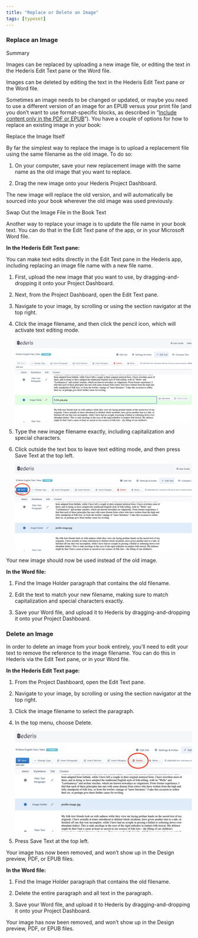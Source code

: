 ```yaml
---
title: "Replace or Delete an Image"
tags: [typeset]
---
```

 
<html><body><section data-type="chapter" class="hsecchapter" data-hederis-type="hsecchapter" id="replace-an-image" data-pi-attrs="id: replace-an-image; data-tags: typeset;" role="doc-chapter" data-tags="typeset" data-author-name=" " data-book-title=" " title="Replace or Delete an Image"><section class="hwprsubsection" data-hederis-type="hwprsubsection" id="pNeWqOF41" data-type="subsection" title="Replace an Image"><h1 data-hederis-type="hblktitle" class="hblktitle" id="pqVWvBPje">Replace an Image</h1><aside class="hwprbox box" data-hederis-type="hwprbox" id="p5WQZEsYo" data-type="sidebar"><p class="hblktype" data-hederis-type="hblktype" id="pcKmDKAGL">Summary</p><p class="hblkp" data-hederis-type="hblkp" id="paVxIjuPM">Images can be replaced by uploading a new image file, or editing the text in the Hederis Edit Text pane or the Word file.</p><p class="hblkp" data-hederis-type="hblkp" id="pGbng5Lmy">Images can be deleted by editing the text in the Hederis Edit Text pane or the Word file.</p></aside><p class="hblkp" data-hederis-type="hblkp" id="p3xMNh5D7">Sometimes an image needs to be changed or updated, or maybe you need to use a different version of an image for an EPUB versus your print file (and you don&#8217;t want to use format-specific blocks, as described in &#8220;<a href="{% link _docs/include-custom-content.md %}" class="hspana" data-hederis-type="hspana" id="papuxMzH2">Include content only in the PDF or EPUB</a>&#8221;). You have a couple of options for how to replace an existing image in your book:</p><p class="hblkh1" data-hederis-type="hblkh1" id="pyUJa91Eu">Replace the Image Itself</p><p class="hblkp" data-hederis-type="hblkp" id="pc1jaYaWm">By far the simplest way to replace the image is to upload a replacement file using the same filename as the old image. To do so:</p><ol class="hwprnumlist" data-hederis-type="hwprnumlist" id="p0VK4VNBi"><li class="hblkoli" data-hederis-type="hblkoli" id="liHJUZqDuq"><p class="hblkoli" data-hederis-type="hblklip" id="pKuFl7Mfs">On your computer, save your new replacement image with the same name as the old image that you want to replace.</p></li><li class="hblkoli" data-hederis-type="hblkoli" id="liEXqlOPm7"><p class="hblkoli" data-hederis-type="hblklip" id="ptjdAW3Jy">Drag the new image onto your Hederis Project Dashboard. </p></li></ol><p class="hblkp" data-hederis-type="hblkp" id="po1ZQnnnl">The new image will replace the old version, and will automatically be sourced into your book wherever the old image was used previously.</p><p class="hblkh1" data-hederis-type="hblkh1" id="pQv7m3oa5">Swap Out the Image File in the Book Text</p><p class="hblkp" data-hederis-type="hblkp" id="pv6T3NpzI">Another way to replace your image is to update the file name in your book text. You can do that in the Edit Text pane of the app, or in your Microsoft Word file.</p><p class="hblkp" data-hederis-type="hblkp" id="pC6y9mXyB"><strong data-hederis-type="hspanstrong" id="ptMokNOlO">In the <strong class="hspanstrong" data-hederis-type="hspanstrong" id="p9SZ3ACaG">Hederis Edit Text pane:</strong></strong></p><p class="hblkp" data-hederis-type="hblkp" id="puUhCGHmk">You can make text edits directly in the Edit Text pane in the Hederis app, including replacing an image file name with a new file name.</p><ol class="hwprnumlist" data-hederis-type="hwprnumlist" id="pXJdAx1KU"><li class="hblkoli" data-hederis-type="hblkoli" id="liQI1taslg"><p class="hblkoli" data-hederis-type="hblklip" id="poLNl7r1Z">First, upload the new image that you want to use, by dragging-and-dropping it onto your Project Dashboard.</p></li><li class="hblkoli" data-hederis-type="hblkoli" id="liUULKczNM"><p class="hblkoli" data-hederis-type="hblklip" id="pvRKdX0uw">Next, from the Project Dashboard, open the Edit Text pane.</p></li><li class="hblkoli" data-hederis-type="hblkoli" id="lig4VsF67z"><p class="hblkoli" data-hederis-type="hblklip" id="p1seDV9E6">Navigate to your image, by scrolling or using the section navigator at the top right.</p></li><li class="hblkoli" data-hederis-type="hblkoli" id="liYFlzoViw"><p class="hblkoli" data-hederis-type="hblklip" id="pcIhHtprB">Click the image filename, and then click the pencil icon, which will activate text editing mode.</p><img data-hederis-type="hblkimg" class="hblkimg" id="pIYcAEoGA" src="/images/replaceimage1.png" data-img-src="/images/replaceimage1.png"/></li><li class="hblkoli" data-hederis-type="hblkoli" id="lik30lLAm8"><p class="hblkoli" data-hederis-type="hblklip" id="pR0uLbJfS">Type the new image filename exactly, including capitalization and special characters.</p></li><li class="hblkoli" data-hederis-type="hblkoli" id="liRZQHVE7E"><p class="hblkoli" data-hederis-type="hblklip" id="pz4VzldRF">Click outside the text box to leave text editing mode, and then press Save Text at the top left.</p><img data-hederis-type="hblkimg" class="hblkimg" id="p977suGi2" src="/images/replaceimage2.png" data-img-src="/images/replaceimage2.png"/></li></ol><p class="hblkp" data-hederis-type="hblkp" id="pqPoUhBG0">Your new image should now be used instead of the old image.</p><p class="hblkp" data-hederis-type="hblkp" id="pnnkNvTLZ"><strong class="hspanstrong" data-hederis-type="hspanstrong" id="piA0HUhnz">In the Word file:</strong></p><ol class="hwprnumlist" data-hederis-type="hwprnumlist" id="pdCKSq3iT"><li class="hblkoli" data-hederis-type="hblkoli" id="liNRIpgiGM"><p class="hblkoli" data-hederis-type="hblklip" id="pN6ekPLX2">Find the Image Holder paragraph that contains the old filename.</p></li><li class="hblkoli" data-hederis-type="hblkoli" id="lio78euQby"><p class="hblkoli" data-hederis-type="hblklip" id="pfmE2WDGr">Edit the text to match your new filename, making sure to match capitalization and special characters exactly.</p></li><li class="hblkoli" data-hederis-type="hblkoli" id="ligIvQRpSG"><p class="hblkoli" data-hederis-type="hblklip" id="p9Aws7SLj">Save your Word file, and upload it to Hederis by dragging-and-dropping it onto your Project Dashboard.</p></li></ol></section><section class="hwprsubsection" data-hederis-type="hwprsubsection" id="pvma01Vrd" data-type="subsection" title="Delete an Image"><h1 data-hederis-type="hblktitle" class="hblktitle" id="p7DImJj5X">Delete an Image</h1><p class="hblkp" data-hederis-type="hblkp" id="pXriDVFpC">In order to delete an image from your book entirely, you&#8217;ll need to edit your text to remove the reference to the image filename. You can do this in Hederis via the Edit Text pane, or in your Word file.</p><p class="hblkp" data-hederis-type="hblkp" id="pb9fSwOh9"><strong class="hspanstrong" data-hederis-type="hspanstrong" id="pNIjZjuoN">In the Hederis Edit Text page:</strong></p><ol class="hwprnumlist" data-hederis-type="hwprnumlist" id="pecHxUD3Y"><li class="hblkoli" data-hederis-type="hblkoli" id="lijzNh95mn"><p class="hblkoli" data-hederis-type="hblklip" id="po8cvgNcq">From the Project Dashboard, open the Edit Text pane.</p></li><li class="hblkoli" data-hederis-type="hblkoli" id="liiLLsEegC"><p class="hblkoli" data-hederis-type="hblklip" id="ptMJik3eo">Navigate to your image, by scrolling or using the section navigator at the top right.</p></li><li class="hblkoli" data-hederis-type="hblkoli" id="lidOZVxMvy"><p class="hblkoli" data-hederis-type="hblklip" id="pzcVzEy9I">Click the image filename to select the paragraph.</p></li><li class="hblkoli" data-hederis-type="hblkoli" id="liQDac1ze1"><p class="hblkoli" data-hederis-type="hblklip" id="pQeKbfIdf">In the top menu, choose Delete.</p><img data-hederis-type="hblkimg" class="hblkimg" id="p0E8yN0pM" src="/images/replaceimage3.png" data-img-src="/images/replaceimage3.png"/></li><li class="hblkoli" data-hederis-type="hblkoli" id="lix6KWskxu"><p class="hblkoli" data-hederis-type="hblklip" id="pERjuKx8N">Press Save Text at the top left.</p></li></ol><p class="hblkp" data-hederis-type="hblkp" id="pszIeJ1ZX">Your image has now been removed, and won&#8217;t show up in the Design preview, PDF, or EPUB files.</p><p class="hblkp" data-hederis-type="hblkp" id="pNdCgHsnL"><strong class="hspanstrong" data-hederis-type="hspanstrong" id="p9Opog7Qu">In the Word file:</strong></p><ol class="hwprnumlist" data-hederis-type="hwprnumlist" id="pAlEtAAjy"><li class="hblkoli" data-hederis-type="hblkoli" id="lihuJoDUup"><p class="hblkoli" data-hederis-type="hblklip" id="pIVz2C7qY">Find the Image Holder paragraph that contains the old filename.</p></li><li class="hblkoli" data-hederis-type="hblkoli" id="lio2BGb7WG"><p class="hblkoli" data-hederis-type="hblklip" id="pJH1JrFCv">Delete the entire paragraph and all text in the paragraph.</p></li><li class="hblkoli" data-hederis-type="hblkoli" id="likhGYJcYN"><p class="hblkoli" data-hederis-type="hblklip" id="pPfeHIymZ">Save your Word file, and upload it to Hederis by dragging-and-dropping it onto your Project Dashboard.</p></li></ol><p class="hblkp" data-hederis-type="hblkp" id="poJB9FG5U">Your image has now been removed, and won&#8217;t show up in the Design preview, PDF, or EPUB files.</p></section></section></body></html>

